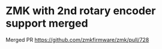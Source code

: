 # ZMK with 2nd rotary encoder support merged

Merged PR https://github.com/zmkfirmware/zmk/pull/728
